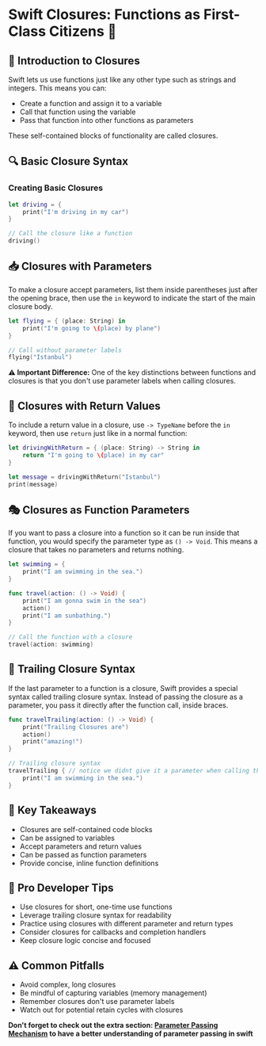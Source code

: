 
# Swift Closures: Functions as First-Class Citizens 🚀

## 📝 Introduction to Closures
Swift lets us use functions just like any other type such as strings and integers. This means you can:
- Create a function and assign it to a variable
- Call that function using the variable
- Pass that function into other functions as parameters

These self-contained blocks of functionality are called closures.

## 🔍 Basic Closure Syntax

### Creating Basic Closures
```swift
let driving = {
    print("I'm driving in my car")
}

// Call the closure like a function
driving()
```

## 📥 Closures with Parameters
To make a closure accept parameters, list them inside parentheses just after the opening brace, then use the `in` keyword to indicate the start of the main closure body.

```swift
let flying = { (place: String) in
    print("I'm going to \(place) by plane")
}

// Call without parameter labels
flying("Istanbul")
```

**⚠️ Important Difference:** One of the key distinctions between functions and closures is that you don't use parameter labels when calling closures.

## 🔄 Closures with Return Values
To include a return value in a closure, use `-> TypeName` before the `in` keyword, then use `return` just like in a normal function:

```swift
let drivingWithReturn = { (place: String) -> String in
    return "I'm going to \(place) in my car"
}

let message = drivingWithReturn("Istanbul")
print(message)
```

## 🎭 Closures as Function Parameters
If you want to pass a closure into a function so it can be run inside that function, you would specify the parameter type as `() -> Void`. This means a closure that takes no parameters and returns nothing.

```swift
let swimming = {
    print("I am swimming in the sea.")
}

func travel(action: () -> Void) {
    print("I am gonna swim in the sea")
    action()
    print("I am sunbathing.")
}

// Call the function with a closure
travel(action: swimming)
```

## 🏁 Trailing Closure Syntax
If the last parameter to a function is a closure, Swift provides a special syntax called trailing closure syntax. Instead of passing the closure as a parameter, you pass it directly after the function call, inside braces.

```swift
func travelTrailing(action: () -> Void) {
    print("Trailing Closures are")
    action()
    print("amazing!")
}

// Trailing closure syntax
travelTrailing { // notice we didnt give it a parameter when calling the function
    print("I am swimming in the sea.")
}
```

## 🏁 Key Takeaways
- Closures are self-contained code blocks
- Can be assigned to variables
- Accept parameters and return values
- Can be passed as function parameters
- Provide concise, inline function definitions

## 🌟 Pro Developer Tips
- Use closures for short, one-time use functions
- Leverage trailing closure syntax for readability
- Practice using closures with different parameter and return types
- Consider closures for callbacks and completion handlers
- Keep closure logic concise and focused

## ⚠️ Common Pitfalls
- Avoid complex, long closures
- Be mindful of capturing variables (memory management)
- Remember closures don't use parameter labels
- Watch out for potential retain cycles with closures

**Don't forget to check out the extra section: [Parameter Passing Mechanism](https://github.com/KasimDeliaci/HackingWithSwift/blob/main/Contents/Day5_Param_Passing_Mechanism.md) to have a better understanding of parameter passing in swift**

